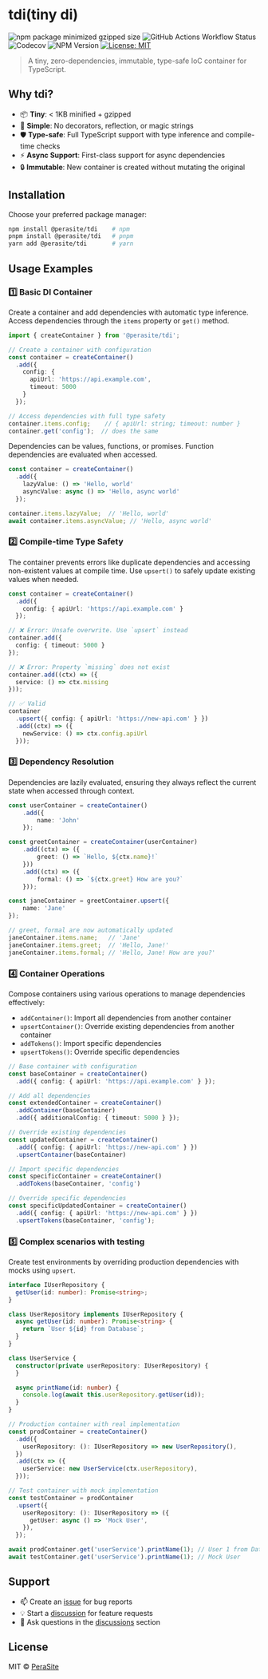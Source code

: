# tdi(tiny di)

![npm package minimized gzipped size](https://img.shields.io/bundlejs/size/%40perasite%2Ftdi)
![GitHub Actions Workflow Status](https://img.shields.io/github/actions/workflow/status/perasite/tdi/test.yml)
![Codecov](https://img.shields.io/codecov/c/github/PeraSite/tdi)
![NPM Version](https://img.shields.io/npm/v/%40perasite%2Ftdi)
[![License: MIT](https://img.shields.io/badge/License-MIT-yellow.svg)](https://opensource.org/licenses/MIT)

> A tiny, zero-dependencies, immutable, type-safe IoC container for TypeScript.

## Why tdi?

- 📦 **Tiny**: < 1KB minified + gzipped
- 🧩 **Simple**: No decorators, reflection, or magic strings
- 🛡️ **Type-safe**: Full TypeScript support with type inference and compile-time checks
- ⚡ **Async Support**: First-class support for async dependencies
- 🔒 **Immutable**: New container is created without mutating the original

## Installation

Choose your preferred package manager:

```bash
npm install @perasite/tdi    # npm
pnpm install @perasite/tdi   # pnpm
yarn add @perasite/tdi       # yarn
```

## Usage Examples

### 1️⃣ Basic DI Container
Create a container and add dependencies with automatic type inference. Access dependencies through the `items` property or `get()` method.

```typescript
import { createContainer } from '@perasite/tdi';

// Create a container with configuration
const container = createContainer()
  .add({
    config: {
      apiUrl: 'https://api.example.com', 
      timeout: 5000
    }
  });

// Access dependencies with full type safety
container.items.config;    // { apiUrl: string; timeout: number }
container.get('config');  // does the same
```

Dependencies can be values, functions, or promises. Function dependencies are evaluated when accessed.
```typescript
const container = createContainer()
  .add({
    lazyValue: () => 'Hello, world'
    asyncValue: async () => 'Hello, async world'
  });

container.items.lazyValue;  // 'Hello, world'
await container.items.asyncValue; // 'Hello, async world'
```

### 2️⃣ Compile-time Type Safety
The container prevents errors like duplicate dependencies and accessing non-existent values at compile time.
Use `upsert()` to safely update existing values when needed.

```typescript
const container = createContainer()
  .add({ 
    config: { apiUrl: 'https://api.example.com' }
  });

// ❌ Error: Unsafe overwrite. Use `upsert` instead
container.add({ 
  config: { timeout: 5000 }
});

// ❌ Error: Property `missing` does not exist
container.add((ctx) => ({
  service: () => ctx.missing 
}));

// ✅ Valid
container
  .upsert({ config: { apiUrl: 'https://new-api.com' } })
  .add((ctx) => ({
    newService: () => ctx.config.apiUrl
  }));
```

### 3️⃣ Dependency Resolution
Dependencies are lazily evaluated, ensuring they always reflect the current state when accessed through context.

```typescript
const userContainer = createContainer()
    .add({
        name: 'John'
    });

const greetContainer = createContainer(userContainer)
    .add((ctx) => ({
        greet: () => `Hello, ${ctx.name}!`
    }))
    .add((ctx) => ({
        formal: () => `${ctx.greet} How are you?`
    }));

const janeContainer = greetContainer.upsert({
    name: 'Jane'
});

// greet, formal are now automatically updated
janeContainer.items.name;   // 'Jane'
janeContainer.items.greet;  // 'Hello, Jane!'
janeContainer.items.formal; // 'Hello, Jane! How are you?'
```

### 4️⃣ Container Operations
Compose containers using various operations to manage dependencies effectively:
- `addContainer()`: Import all dependencies from another container
- `upsertContainer()`: Override existing dependencies from another container
- `addTokens()`: Import specific dependencies
- `upsertTokens()`: Override specific dependencies

```typescript
// Base container with configuration
const baseContainer = createContainer()
  .add({ config: { apiUrl: 'https://api.example.com' } });

// Add all dependencies
const extendedContainer = createContainer()
  .addContainer(baseContainer)
  .add({ additionalConfig: { timeout: 5000 } });

// Override existing dependencies
const updatedContainer = createContainer()
  .add({ config: { apiUrl: 'https://new-api.com' } })
  .upsertContainer(baseContainer)

// Import specific dependencies
const specificContainer = createContainer()
  .addTokens(baseContainer, 'config')

// Override specific dependencies
const specificUpdatedContainer = createContainer()
  .add({ config: { apiUrl: 'https://new-api.com' } })
  .upsertTokens(baseContainer, 'config');
```

### 5️⃣ Complex scenarios with testing
Create test environments by overriding production dependencies with mocks using `upsert`.

```typescript
interface IUserRepository {
  getUser(id: number): Promise<string>;
}

class UserRepository implements IUserRepository {
  async getUser(id: number): Promise<string> {
    return `User ${id} from Database`;
  }
}

class UserService {
  constructor(private userRepository: IUserRepository) {
  }

  async printName(id: number) {
    console.log(await this.userRepository.getUser(id));
  }
}

// Production container with real implementation
const prodContainer = createContainer()
  .add({
    userRepository: (): IUserRepository => new UserRepository(),
  })
  .add(ctx => ({
    userService: new UserService(ctx.userRepository),
  }));

// Test container with mock implementation
const testContainer = prodContainer
  .upsert({
    userRepository: (): IUserRepository => ({
      getUser: async () => 'Mock User',
    }),
  });

await prodContainer.get('userService').printName(1); // User 1 from Database
await testContainer.get('userService').printName(1); // Mock User
```

## Support

- 📫 Create an [issue](https://github.com/PeraSite/tdi/issues) for bug reports
- 💡 Start a [discussion](https://github.com/PeraSite/tdi/discussions) for feature requests
- 🤔 Ask questions in the [discussions](https://github.com/PeraSite/tdi/discussions) section

## License

MIT © [PeraSite](https://github.com/PeraSite)
